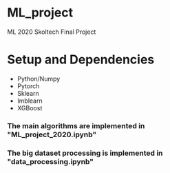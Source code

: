 # ML_project
ML 2020 Skoltech Final Project
# Setup and Dependencies
- Python/Numpy
- Pytorch
- Sklearn
- Imblearn
- XGBoost

### The main algorithms are implemented in **"ML_project_2020.ipynb"**
### The big dataset processing is implemented in **"data_processing.ipynb"**
